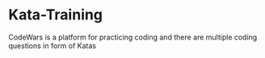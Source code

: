 # Kata-Training
CodeWars is a platform for practicing coding and there are multiple coding questions in form of Katas
